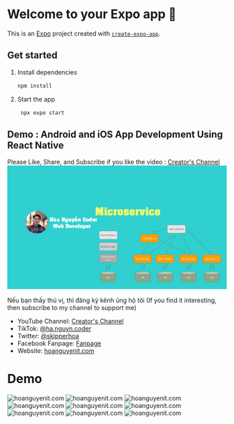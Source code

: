 # Welcome to your Expo app 👋

This is an [Expo](https://expo.dev) project created with [`create-expo-app`](https://www.npmjs.com/package/create-expo-app).

## Get started

1. Install dependencies

   ```bash
   npm install
   ```

2. Start the app

   ```bash
    npx expo start
   ```

## Demo : Android and iOS App Development Using React Native
Please Like, Share, and Subscribe if you like the video : [Creator's Channel](https://www.youtube.com/channel/UCBOZRctXJSg9YNLyddedASg?sub_confirmation=1)
[![Multiple microservices in one docker compose](https://raw.githubusercontent.com/skipperhoa/microservice/main/background_demo_microservice.jpg)](https://www.youtube.com/watch?v=0WaQR1Ci5aY)

Nếu bạn thấy thú vị, thì đăng ký kênh ủng hộ tôi (If you find it interesting, then subscribe to my channel to support me)
- YouTube Channel: [Creator's Channel](https://www.youtube.com/channel/UCBOZRctXJSg9YNLyddedASg?sub_confirmation=1)
- TikTok: [@ha.nguyn.coder](https://www.tiktok.com/@ha.nguyn.coder)
- Twitter: [@skipperhoa](https://x.com/skipperhoa)
- Facebook Fanpage: [Fanpage](https://www.facebook.com/profile.php?id=100049475056780)
- Website: [hoanguyenit.com](https://hoanguyenit.com)

# Demo
![hoanguyenit.com](https://github.com/skipperhoa/Android-and-iOS-App-Development-Using-React-Native/blob/project1-mobile/Demo/image1.png)
![hoanguyenit.com](https://github.com/skipperhoa/Android-and-iOS-App-Development-Using-React-Native/blob/project1-mobile/Demo/image2.png)
![hoanguyenit.com](https://github.com/skipperhoa/Android-and-iOS-App-Development-Using-React-Native/blob/project1-mobile/Demo/image3.png)
![hoanguyenit.com](https://github.com/skipperhoa/Android-and-iOS-App-Development-Using-React-Native/blob/project1-mobile/Demo/image4.png)
![hoanguyenit.com](https://github.com/skipperhoa/Android-and-iOS-App-Development-Using-React-Native/blob/project1-mobile/Demo/image5.png)
![hoanguyenit.com](https://github.com/skipperhoa/Android-and-iOS-App-Development-Using-React-Native/blob/project1-mobile/Demo/image6.png)
![hoanguyenit.com](https://github.com/skipperhoa/Android-and-iOS-App-Development-Using-React-Native/blob/project1-mobile/Demo/image7.png)
![hoanguyenit.com](https://github.com/skipperhoa/Android-and-iOS-App-Development-Using-React-Native/blob/project1-mobile/Demo/image8.png)
![hoanguyenit.com](https://github.com/skipperhoa/Android-and-iOS-App-Development-Using-React-Native/blob/project1-mobile/Demo/image9.png)